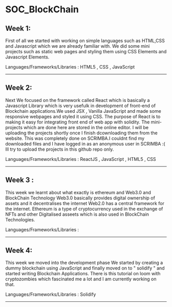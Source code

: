 # SOC_BlockChain

Week 1:
---------
First of all we started with working on simple languages 
such as HTML,CSS and Javascript which we are already familiar with.
We did some mini projects such as static web pages and styling them using CSS Elements 
and Javascript Elements.

Languages/Frameworks/Libraries : HTML5 , CSS , JavaScript 

----------

Week 2:
---------

Next We focused on the framework called React which is basically a Javascript Library which 
is very usefulk in development of front-end of Blockchain applications.We used JSX , Vanilla 
JavaScript and made some responsive webpages and styled it using CSS.
The purpose of React is to making it easy for integrating front end of web app with solidity.
The mini-projects which are done here are stored in the online editor. I will be uploading the projects 
shortly once I finish dcownloading them from the website.
This was completely done on SCRIMBA.I couldnt find my downloaded files and I have logged in as 
an anonymous user in SCRIMBA :(
Ill try to upload the projects in this github repo only.


Languages/Frameworks/Libraries : ReactJS , JavaScript , HTML5 , CSS

------------


Week 3 :
---------

This week we learnt about what exactly is ethereum and Web3.0 and BlockChain Technology
Web3.0 basically provides digital ownership of assets and it decentralises the internet
Web2.0 has a central framework for the internet.
Ethereum is a type of cryptocurrency used in the exchange of NFTs and other Digitalised asseets which is
also used in BlockChain Technologies.

Languages/Frameworks/Libraries : 

------------


Week 4:
----------
This week we moved into the development phase
We started by creating a dummy blockchain using JavaScript and finally moved on to " solidify " and started writing
Blockchain Applications. There is this tutorial on loom with cryptozombies which fascinated me a lot and I am currently
working on that.

Languages/Frameworks/Libraries : Solidify

-----------

